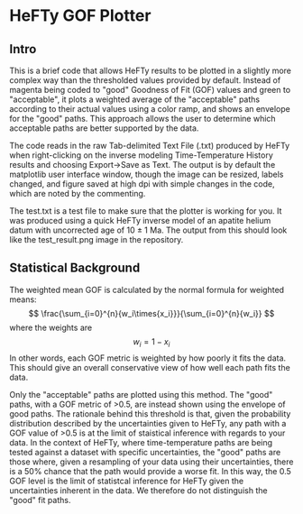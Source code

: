 # HeFTy GOF Plotter
## Intro
This is a brief code that allows HeFTy results to be plotted in a slightly more complex way than the thresholded values provided by default. Instead of magenta being coded to "good" Goodness of Fit (GOF) values and green to "acceptable", it plots a weighted average of the "acceptable" paths according to their actual values using a color ramp, and shows an envelope for the "good" paths. This approach allows the user to determine which acceptable paths are better supported by the data.

The code reads in the raw Tab-delimited Text File (.txt) produced by HeFTy when right-clicking on the inverse modeling Time-Temperature History results and choosing Export→Save as Text. The output is by default the matplotlib user interface window, though the image can be resized, labels changed, and figure saved at high dpi with simple changes in the code, which are noted by the commenting.

The test.txt is a test file to make sure that the plotter is working for you. It was produced using a quick HeFTy inverse model of an apatite helium datum with uncorrected age of 10 ± 1 Ma. The output from this should look like the test_result.png image in the repository.

## Statistical Background
The weighted mean GOF is calculated by the normal formula for weighted means:
$$
\frac{\sum_{i=0}^{n}{w_i\times{x_i}}}{\sum_{i=0}^{n}{w_i}}
$$
where the weights are
$$
w_i=1-x_i
$$
In other words, each GOF metric is weighted by how poorly it fits the data. This should give an overall conservative view of how well each path fits the data.

Only the "acceptable" paths are plotted using this method. The "good" paths, with a GOF metric of >0.5, are instead shown using the envelope of good paths. The rationale behind this threshold is that, given the probability distribution described by the uncertainties given to HeFTy, any path with a GOF value of >0.5 is at the limit of staistical inference with regards to your data. In the context of HeFTy, where time-temperature paths are being tested against a dataset with specific uncertainties, the "good" paths are those where, given a resampling of your data using their uncertainties, there is a 50% chance that the path would provide a worse fit. In this way, the 0.5 GOF level is the limit of statistcal inference for HeFTy given the uncertainties inherent in the data. We therefore do not distinguish the "good" fit paths.